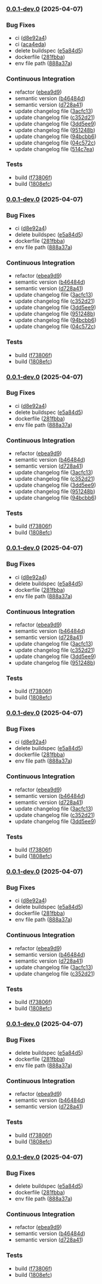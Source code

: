 ### [0.0.1-dev.0](https://github.com/elasticscale/elasticscale_envsidecar/compare/v0.0.0...v0.0.1-dev.0) (2025-04-07)


### Bug Fixes

* ci ([d8e92a4](https://github.com/elasticscale/elasticscale_envsidecar/commit/d8e92a4a68112d5687896efb71259c7a776d909c))
* ci ([aca4eda](https://github.com/elasticscale/elasticscale_envsidecar/commit/aca4eda43e4aca04edb7d86917524049eb5ff491))
* delete buildspec ([e5a84d5](https://github.com/elasticscale/elasticscale_envsidecar/commit/e5a84d5d02fad251b8db080def11f6ece0abb254))
* dockerfile ([281fbba](https://github.com/elasticscale/elasticscale_envsidecar/commit/281fbba57b0a3e3b01912fc15a2aeff8cd588b64))
* env file path ([888a37a](https://github.com/elasticscale/elasticscale_envsidecar/commit/888a37a18a8f5b98d92b4bc1f87f72407750950a))


### Continuous Integration

* refactor ([ebea9d9](https://github.com/elasticscale/elasticscale_envsidecar/commit/ebea9d931a8535eddae8703de5da945c63076d15))
* semantic version ([b46484d](https://github.com/elasticscale/elasticscale_envsidecar/commit/b46484d7cb9c0a3a913d144db04a426b9ba538ce))
* semantic version ([d728a41](https://github.com/elasticscale/elasticscale_envsidecar/commit/d728a412a27001dbb7bbc31a3b67ba9d4f764a22))
* update changelog file ([3acfc13](https://github.com/elasticscale/elasticscale_envsidecar/commit/3acfc13b9daf8a64e01b7b655d7c098586c83fe8))
* update changelog file ([c352d21](https://github.com/elasticscale/elasticscale_envsidecar/commit/c352d21c0528426bcb7a443cb837f49d9f44fead))
* update changelog file ([3dd5ee9](https://github.com/elasticscale/elasticscale_envsidecar/commit/3dd5ee9141d2f18c8c6b7639190396d54682f544))
* update changelog file ([951248b](https://github.com/elasticscale/elasticscale_envsidecar/commit/951248b649d3f75e8b79b38d7e706aaad122888a))
* update changelog file ([94bcbb6](https://github.com/elasticscale/elasticscale_envsidecar/commit/94bcbb68c5e87304600537fb0dce1554cace320d))
* update changelog file ([04c572c](https://github.com/elasticscale/elasticscale_envsidecar/commit/04c572cf91da3342830465eb59d69819ded8c6b9))
* update changelog file ([514c7ea](https://github.com/elasticscale/elasticscale_envsidecar/commit/514c7eacb69668a8f477987944c6cf8088f7c839))


### Tests

* build ([f73806f](https://github.com/elasticscale/elasticscale_envsidecar/commit/f73806f42fc4adec03b9226298772e67e99c16a7))
* build ([1808efc](https://github.com/elasticscale/elasticscale_envsidecar/commit/1808efc87ae8524ee4bb870b139fca6e0ddbdf78))


### [0.0.1-dev.0](https://github.com/elasticscale/elasticscale_envsidecar/compare/v0.0.0...v0.0.1-dev.0) (2025-04-07)


### Bug Fixes

* ci ([d8e92a4](https://github.com/elasticscale/elasticscale_envsidecar/commit/d8e92a4a68112d5687896efb71259c7a776d909c))
* delete buildspec ([e5a84d5](https://github.com/elasticscale/elasticscale_envsidecar/commit/e5a84d5d02fad251b8db080def11f6ece0abb254))
* dockerfile ([281fbba](https://github.com/elasticscale/elasticscale_envsidecar/commit/281fbba57b0a3e3b01912fc15a2aeff8cd588b64))
* env file path ([888a37a](https://github.com/elasticscale/elasticscale_envsidecar/commit/888a37a18a8f5b98d92b4bc1f87f72407750950a))


### Continuous Integration

* refactor ([ebea9d9](https://github.com/elasticscale/elasticscale_envsidecar/commit/ebea9d931a8535eddae8703de5da945c63076d15))
* semantic version ([b46484d](https://github.com/elasticscale/elasticscale_envsidecar/commit/b46484d7cb9c0a3a913d144db04a426b9ba538ce))
* semantic version ([d728a41](https://github.com/elasticscale/elasticscale_envsidecar/commit/d728a412a27001dbb7bbc31a3b67ba9d4f764a22))
* update changelog file ([3acfc13](https://github.com/elasticscale/elasticscale_envsidecar/commit/3acfc13b9daf8a64e01b7b655d7c098586c83fe8))
* update changelog file ([c352d21](https://github.com/elasticscale/elasticscale_envsidecar/commit/c352d21c0528426bcb7a443cb837f49d9f44fead))
* update changelog file ([3dd5ee9](https://github.com/elasticscale/elasticscale_envsidecar/commit/3dd5ee9141d2f18c8c6b7639190396d54682f544))
* update changelog file ([951248b](https://github.com/elasticscale/elasticscale_envsidecar/commit/951248b649d3f75e8b79b38d7e706aaad122888a))
* update changelog file ([94bcbb6](https://github.com/elasticscale/elasticscale_envsidecar/commit/94bcbb68c5e87304600537fb0dce1554cace320d))
* update changelog file ([04c572c](https://github.com/elasticscale/elasticscale_envsidecar/commit/04c572cf91da3342830465eb59d69819ded8c6b9))


### Tests

* build ([f73806f](https://github.com/elasticscale/elasticscale_envsidecar/commit/f73806f42fc4adec03b9226298772e67e99c16a7))
* build ([1808efc](https://github.com/elasticscale/elasticscale_envsidecar/commit/1808efc87ae8524ee4bb870b139fca6e0ddbdf78))


### [0.0.1-dev.0](https://github.com/elasticscale/elasticscale_envsidecar/compare/v0.0.0...v0.0.1-dev.0) (2025-04-07)


### Bug Fixes

* ci ([d8e92a4](https://github.com/elasticscale/elasticscale_envsidecar/commit/d8e92a4a68112d5687896efb71259c7a776d909c))
* delete buildspec ([e5a84d5](https://github.com/elasticscale/elasticscale_envsidecar/commit/e5a84d5d02fad251b8db080def11f6ece0abb254))
* dockerfile ([281fbba](https://github.com/elasticscale/elasticscale_envsidecar/commit/281fbba57b0a3e3b01912fc15a2aeff8cd588b64))
* env file path ([888a37a](https://github.com/elasticscale/elasticscale_envsidecar/commit/888a37a18a8f5b98d92b4bc1f87f72407750950a))


### Continuous Integration

* refactor ([ebea9d9](https://github.com/elasticscale/elasticscale_envsidecar/commit/ebea9d931a8535eddae8703de5da945c63076d15))
* semantic version ([b46484d](https://github.com/elasticscale/elasticscale_envsidecar/commit/b46484d7cb9c0a3a913d144db04a426b9ba538ce))
* semantic version ([d728a41](https://github.com/elasticscale/elasticscale_envsidecar/commit/d728a412a27001dbb7bbc31a3b67ba9d4f764a22))
* update changelog file ([3acfc13](https://github.com/elasticscale/elasticscale_envsidecar/commit/3acfc13b9daf8a64e01b7b655d7c098586c83fe8))
* update changelog file ([c352d21](https://github.com/elasticscale/elasticscale_envsidecar/commit/c352d21c0528426bcb7a443cb837f49d9f44fead))
* update changelog file ([3dd5ee9](https://github.com/elasticscale/elasticscale_envsidecar/commit/3dd5ee9141d2f18c8c6b7639190396d54682f544))
* update changelog file ([951248b](https://github.com/elasticscale/elasticscale_envsidecar/commit/951248b649d3f75e8b79b38d7e706aaad122888a))
* update changelog file ([94bcbb6](https://github.com/elasticscale/elasticscale_envsidecar/commit/94bcbb68c5e87304600537fb0dce1554cace320d))


### Tests

* build ([f73806f](https://github.com/elasticscale/elasticscale_envsidecar/commit/f73806f42fc4adec03b9226298772e67e99c16a7))
* build ([1808efc](https://github.com/elasticscale/elasticscale_envsidecar/commit/1808efc87ae8524ee4bb870b139fca6e0ddbdf78))


### [0.0.1-dev.0](https://github.com/elasticscale/elasticscale_envsidecar/compare/v0.0.0...v0.0.1-dev.0) (2025-04-07)


### Bug Fixes

* ci ([d8e92a4](https://github.com/elasticscale/elasticscale_envsidecar/commit/d8e92a4a68112d5687896efb71259c7a776d909c))
* delete buildspec ([e5a84d5](https://github.com/elasticscale/elasticscale_envsidecar/commit/e5a84d5d02fad251b8db080def11f6ece0abb254))
* dockerfile ([281fbba](https://github.com/elasticscale/elasticscale_envsidecar/commit/281fbba57b0a3e3b01912fc15a2aeff8cd588b64))
* env file path ([888a37a](https://github.com/elasticscale/elasticscale_envsidecar/commit/888a37a18a8f5b98d92b4bc1f87f72407750950a))


### Continuous Integration

* refactor ([ebea9d9](https://github.com/elasticscale/elasticscale_envsidecar/commit/ebea9d931a8535eddae8703de5da945c63076d15))
* semantic version ([b46484d](https://github.com/elasticscale/elasticscale_envsidecar/commit/b46484d7cb9c0a3a913d144db04a426b9ba538ce))
* semantic version ([d728a41](https://github.com/elasticscale/elasticscale_envsidecar/commit/d728a412a27001dbb7bbc31a3b67ba9d4f764a22))
* update changelog file ([3acfc13](https://github.com/elasticscale/elasticscale_envsidecar/commit/3acfc13b9daf8a64e01b7b655d7c098586c83fe8))
* update changelog file ([c352d21](https://github.com/elasticscale/elasticscale_envsidecar/commit/c352d21c0528426bcb7a443cb837f49d9f44fead))
* update changelog file ([3dd5ee9](https://github.com/elasticscale/elasticscale_envsidecar/commit/3dd5ee9141d2f18c8c6b7639190396d54682f544))
* update changelog file ([951248b](https://github.com/elasticscale/elasticscale_envsidecar/commit/951248b649d3f75e8b79b38d7e706aaad122888a))


### Tests

* build ([f73806f](https://github.com/elasticscale/elasticscale_envsidecar/commit/f73806f42fc4adec03b9226298772e67e99c16a7))
* build ([1808efc](https://github.com/elasticscale/elasticscale_envsidecar/commit/1808efc87ae8524ee4bb870b139fca6e0ddbdf78))


### [0.0.1-dev.0](https://github.com/elasticscale/elasticscale_envsidecar/compare/v0.0.0...v0.0.1-dev.0) (2025-04-07)


### Bug Fixes

* ci ([d8e92a4](https://github.com/elasticscale/elasticscale_envsidecar/commit/d8e92a4a68112d5687896efb71259c7a776d909c))
* delete buildspec ([e5a84d5](https://github.com/elasticscale/elasticscale_envsidecar/commit/e5a84d5d02fad251b8db080def11f6ece0abb254))
* dockerfile ([281fbba](https://github.com/elasticscale/elasticscale_envsidecar/commit/281fbba57b0a3e3b01912fc15a2aeff8cd588b64))
* env file path ([888a37a](https://github.com/elasticscale/elasticscale_envsidecar/commit/888a37a18a8f5b98d92b4bc1f87f72407750950a))


### Continuous Integration

* refactor ([ebea9d9](https://github.com/elasticscale/elasticscale_envsidecar/commit/ebea9d931a8535eddae8703de5da945c63076d15))
* semantic version ([b46484d](https://github.com/elasticscale/elasticscale_envsidecar/commit/b46484d7cb9c0a3a913d144db04a426b9ba538ce))
* semantic version ([d728a41](https://github.com/elasticscale/elasticscale_envsidecar/commit/d728a412a27001dbb7bbc31a3b67ba9d4f764a22))
* update changelog file ([3acfc13](https://github.com/elasticscale/elasticscale_envsidecar/commit/3acfc13b9daf8a64e01b7b655d7c098586c83fe8))
* update changelog file ([c352d21](https://github.com/elasticscale/elasticscale_envsidecar/commit/c352d21c0528426bcb7a443cb837f49d9f44fead))
* update changelog file ([3dd5ee9](https://github.com/elasticscale/elasticscale_envsidecar/commit/3dd5ee9141d2f18c8c6b7639190396d54682f544))


### Tests

* build ([f73806f](https://github.com/elasticscale/elasticscale_envsidecar/commit/f73806f42fc4adec03b9226298772e67e99c16a7))
* build ([1808efc](https://github.com/elasticscale/elasticscale_envsidecar/commit/1808efc87ae8524ee4bb870b139fca6e0ddbdf78))


### [0.0.1-dev.0](https://github.com/elasticscale/elasticscale_envsidecar/compare/v0.0.0...v0.0.1-dev.0) (2025-04-07)


### Bug Fixes

* ci ([d8e92a4](https://github.com/elasticscale/elasticscale_envsidecar/commit/d8e92a4a68112d5687896efb71259c7a776d909c))
* delete buildspec ([e5a84d5](https://github.com/elasticscale/elasticscale_envsidecar/commit/e5a84d5d02fad251b8db080def11f6ece0abb254))
* dockerfile ([281fbba](https://github.com/elasticscale/elasticscale_envsidecar/commit/281fbba57b0a3e3b01912fc15a2aeff8cd588b64))
* env file path ([888a37a](https://github.com/elasticscale/elasticscale_envsidecar/commit/888a37a18a8f5b98d92b4bc1f87f72407750950a))


### Continuous Integration

* refactor ([ebea9d9](https://github.com/elasticscale/elasticscale_envsidecar/commit/ebea9d931a8535eddae8703de5da945c63076d15))
* semantic version ([b46484d](https://github.com/elasticscale/elasticscale_envsidecar/commit/b46484d7cb9c0a3a913d144db04a426b9ba538ce))
* semantic version ([d728a41](https://github.com/elasticscale/elasticscale_envsidecar/commit/d728a412a27001dbb7bbc31a3b67ba9d4f764a22))
* update changelog file ([3acfc13](https://github.com/elasticscale/elasticscale_envsidecar/commit/3acfc13b9daf8a64e01b7b655d7c098586c83fe8))
* update changelog file ([c352d21](https://github.com/elasticscale/elasticscale_envsidecar/commit/c352d21c0528426bcb7a443cb837f49d9f44fead))


### Tests

* build ([f73806f](https://github.com/elasticscale/elasticscale_envsidecar/commit/f73806f42fc4adec03b9226298772e67e99c16a7))
* build ([1808efc](https://github.com/elasticscale/elasticscale_envsidecar/commit/1808efc87ae8524ee4bb870b139fca6e0ddbdf78))


### [0.0.1-dev.0](https://github.com/elasticscale/elasticscale_envsidecar/compare/v0.0.0...v0.0.1-dev.0) (2025-04-07)


### Bug Fixes

* delete buildspec ([e5a84d5](https://github.com/elasticscale/elasticscale_envsidecar/commit/e5a84d5d02fad251b8db080def11f6ece0abb254))
* dockerfile ([281fbba](https://github.com/elasticscale/elasticscale_envsidecar/commit/281fbba57b0a3e3b01912fc15a2aeff8cd588b64))
* env file path ([888a37a](https://github.com/elasticscale/elasticscale_envsidecar/commit/888a37a18a8f5b98d92b4bc1f87f72407750950a))


### Continuous Integration

* refactor ([ebea9d9](https://github.com/elasticscale/elasticscale_envsidecar/commit/ebea9d931a8535eddae8703de5da945c63076d15))
* semantic version ([b46484d](https://github.com/elasticscale/elasticscale_envsidecar/commit/b46484d7cb9c0a3a913d144db04a426b9ba538ce))
* semantic version ([d728a41](https://github.com/elasticscale/elasticscale_envsidecar/commit/d728a412a27001dbb7bbc31a3b67ba9d4f764a22))


### Tests

* build ([f73806f](https://github.com/elasticscale/elasticscale_envsidecar/commit/f73806f42fc4adec03b9226298772e67e99c16a7))
* build ([1808efc](https://github.com/elasticscale/elasticscale_envsidecar/commit/1808efc87ae8524ee4bb870b139fca6e0ddbdf78))


### [0.0.1-dev.0](https://github.com/elasticscale/elasticscale_envsidecar/compare/v0.0.0...v0.0.1-dev.0) (2025-04-07)


### Bug Fixes

* delete buildspec ([e5a84d5](https://github.com/elasticscale/elasticscale_envsidecar/commit/e5a84d5d02fad251b8db080def11f6ece0abb254))
* dockerfile ([281fbba](https://github.com/elasticscale/elasticscale_envsidecar/commit/281fbba57b0a3e3b01912fc15a2aeff8cd588b64))
* env file path ([888a37a](https://github.com/elasticscale/elasticscale_envsidecar/commit/888a37a18a8f5b98d92b4bc1f87f72407750950a))


### Continuous Integration

* refactor ([ebea9d9](https://github.com/elasticscale/elasticscale_envsidecar/commit/ebea9d931a8535eddae8703de5da945c63076d15))
* semantic version ([b46484d](https://github.com/elasticscale/elasticscale_envsidecar/commit/b46484d7cb9c0a3a913d144db04a426b9ba538ce))
* semantic version ([d728a41](https://github.com/elasticscale/elasticscale_envsidecar/commit/d728a412a27001dbb7bbc31a3b67ba9d4f764a22))


### Tests

* build ([f73806f](https://github.com/elasticscale/elasticscale_envsidecar/commit/f73806f42fc4adec03b9226298772e67e99c16a7))
* build ([1808efc](https://github.com/elasticscale/elasticscale_envsidecar/commit/1808efc87ae8524ee4bb870b139fca6e0ddbdf78))
